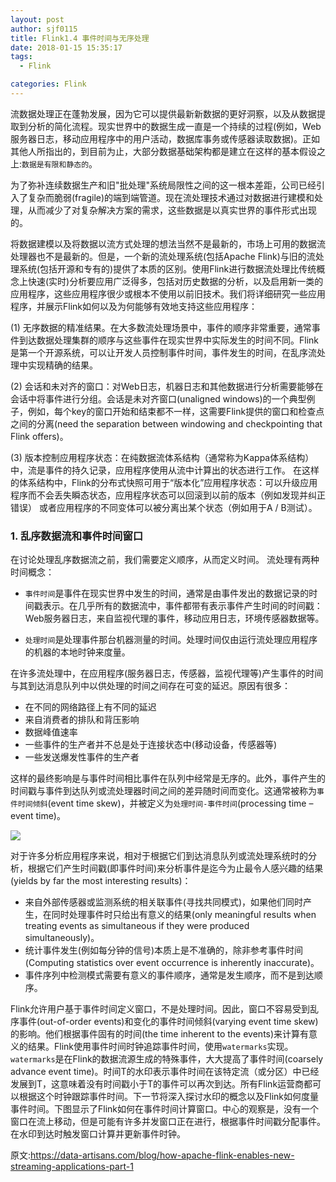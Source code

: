 ```yaml
---
layout: post
author: sjf0115
title: Flink1.4 事件时间与无序处理
date: 2018-01-15 15:35:17
tags:
  - Flink

categories: Flink
---
```


流数据处理正在蓬勃发展，因为它可以提供最新新数据的更好洞察，以及从数据提取到分析的简化流程。现实世界中的数据生成一直是一个持续的过程(例如，Web服务器日志，移动应用程序中的用户活动，数据库事务或传感器读取数据)。正如其他人所指出的，到目前为止，大部分数据基础架构都是建立在这样的基本假设之上:`数据是有限和静态的`。

为了弥补连续数据生产和旧"批处理"系统局限性之间的这一根本差距，公司已经引入了复杂而脆弱(fragile)的端到端管道。现在流处理技术通过对数据进行建模和处理，从而减少了对复杂解决方案的需求，这些数据是以真实世界的事件形式出现的。

将数据建模以及将数据以流方式处理的想法当然不是最新的，市场上可用的数据流处理器也不是最新的。但是，一个新的流处理系统(包括Apache Flink)与旧的流处理系统(包括开源和专有的)提供了本质的区别。使用Flink进行数据流处理比传统概念上快速(实时)分析要应用广泛得多，包括对历史数据的分析，以及启用新一类的应用程序，这些应用程序很少或根本不使用以前旧技术。我们将详细研究一些应用程序，并展示Flink如何以及为何能够有效地支持这些应用程序：

(1) 无序数据的精准结果。在大多数流处理场景中，事件的顺序非常重要，通常事件到达数据处理集群的顺序与这些事件在现实世界中实际发生的时间不同。Flink是第一个开源系统，可以让开发人员控制事件时间，事件发生的时间，在乱序流处理中实现精确的结果。

(2) 会话和未对齐的窗口：对Web日志，机器日志和其他数据进行分析需要能够在会话中将事件进行分组。会话是未对齐窗口(unaligned windows)的一个典型例子，例如，每个key的窗口开始和结束都不一样，这需要Flink提供的窗口和检查点之间的分离(need the separation between windowing and checkpointing that Flink offers)。

(3) 版本控制应用程序状态：在纯数据流体系结构（通常称为Kappa体系结构）中，流是事件的持久记录，应用程序使用从流中计算出的状态进行工作。 在这样的体系结构中，Flink的分布式快照可用于“版本化”应用程序状态：可以升级应用程序而不会丢失瞬态状态，应用程序状态可以回滚到以前的版本（例如发现并纠正错误） 或者应用程序的不同变体可以被分离出某个状态（例如用于A / B测试）。

### 1. 乱序数据流和事件时间窗口

在讨论处理乱序数据流之前，我们需要定义顺序，从而定义时间。 流处理有两种时间概念：

- `事件时间`是事件在现实世界中发生的时间，通常是由事件发出的数据记录的时间戳表示。在几乎所有的数据流中，事件都带有表示事件产生时间的时间戳：Web服务器日志，来自监视代理的事件，移动应用日志，环境传感器数据等。

- `处理时间`是处理事件那台机器测量的时间。处理时间仅由运行流处理应用程序的机器的本地时钟来度量。

在许多流处理中，在应用程序(服务器日志，传感器，监视代理等)产生事件的时间与其到达消息队列中以供处理的时间之间存在可变的延迟。原因有很多：
- 在不同的网络路径上有不同的延迟
- 来自消费者的排队和背压影响
- 数据峰值速率
- 一些事件的生产者并不总是处于连接状态中(移动设备，传感器等)
- 一些发送爆发性事件的生产者

这样的最终影响是与事件时间相比事件在队列中经常是无序的。此外，事件产生的时间戳与事件到达队列或流处理器时间之间的差异随时间而变化。这通常被称为`事件时间倾斜`(event time skew)，并被定义为`处理时间-事件时间`(processing time – event time)。

![](https://github.com/sjf0115/PubLearnNotes/blob/master/image/Flink/Flink%20Stream%E6%8C%87%E5%8D%97%20%E4%BA%8B%E4%BB%B6%E6%97%B6%E9%97%B4%E4%B8%8E%E6%97%A0%E5%BA%8F%E5%A4%84%E7%90%86-outoforder.png?raw=true)

对于许多分析应用程序来说，相对于根据它们到达消息队列或流处理系统时的分析，根据它们产生时间戳(即事件时间)来分析事件是迄今为止最令人感兴趣的结果(yields by far the most interesting results)：

- 来自外部传感器或监测系统的相关联事件(寻找共同模式)，如果他们同时产生，在同时处理事件时只给出有意义的结果(only meaningful results when treating events as simultaneous if they were produced simultaneously)。
- 统计事件发生(例如每分钟的信号)本质上是不准确的，除非参考事件时间(Computing statistics over event occurrence is inherently inaccurate)。
- 事件序列中检测模式需要有意义的事件顺序，通常是发生顺序，而不是到达顺序。

Flink允许用户基于事件时间定义窗口，不是处理时间。因此，窗口不容易受到乱序事件(out-of-order events)和变化的事件时间倾斜(varying event time skew)的影响。他们根据事件固有的时间(the time inherent to the events)来计算有意义的结果。Flink使用事件时间时钟追踪事件时间，使用`watermarks`实现。`watermarks`是在Flink的数据流源生成的特殊事件，大大提高了事件时间(coarsely advance event time)。时间T的水印表示事件时间在该特定流（或分区）中已经发展到T，这意味着没有时间戳小于T的事件可以再次到达。所有Flink运营商都可以根据这个时钟跟踪事件时间。下一节将深入探讨水印的概念以及Flink如何度量事件时间。下图显示了Flink如何在事件时间计算窗口。中心的观察是，没有一个窗口在流上移动，但是可能有许多并发窗口正在进行，根据事件时间戳分配事件。在水印到达时触发窗口计算并更新事件时钟。

































原文:https://data-artisans.com/blog/how-apache-flink-enables-new-streaming-applications-part-1
